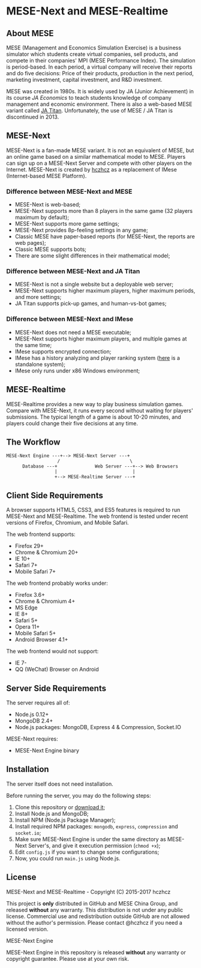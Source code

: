 MESE-Next and MESE-Realtime
===

About MESE
---

MESE (Management and Economics Simulation Exercise) is a business simulator which students create virtual companies, sell products, and compete in their companies' MPI (MESE Performance Index). The simulation is period-based. In each period, a virtual company will receive their reports and do five decisions: Price of their products, production in the next period, marketing investment, capital investment, and R&D investment.

MESE was created in 1980s. It is widely used by JA (Junior Achievement) in its course *JA Economics* to teach students knowledge of company management and economic environment. There is also a web-based MESE variant called [JA Titan](http://titan.ja.org/). Unfortunately, the use of MESE / JA Titan is discontinued in 2013.

MESE-Next
---

MESE-Next is a fan-made MESE variant. It is not an equivalent of MESE, but an online game based on a similar mathematical model to MESE. Players can sign up on a MESE-Next Server and compete with other players on the Internet. MESE-Next is created by [hczhcz](https://github.com/hczhcz) as a replacement of IMese (Internet-based MESE Platform).

### Difference between MESE-Next and MESE

* MESE-Next is web-based;
* MESE-Next supports more than 8 players in the same game (32 players maximum by default);
* MESE-Next supports more game settings;
* MESE-Next provides 8p-feeling settings in any game;
* Classic MESE have paper-based reports (for MESE-Next, the reports are web pages);
* Classic MESE supports bots;
* There are some slight differences in their mathematical model;

### Difference between MESE-Next and JA Titan

* MESE-Next is not a single website but a deployable web server;
* MESE-Next supports higher maximum players, higher maximum periods, and more settings;
* JA Titan supports pick-up games, and human-vs-bot games;

### Difference between MESE-Next and IMese

* MESE-Next does not need a MESE executable;
* MESE-Next supports higher maximum players, and multiple games at the same time;
* IMese supports encrypted connection;
* IMese has a history analyzing and player ranking system ([here](https://github.com/hczhcz/mese-player-ranking) is a standalone system);
* IMese only runs under x86 Windows environment;

MESE-Realtime
---

MESE-Realtime provides a new way to play business simulation games. Compare with MESE-Next, it runs every second without waiting for players' submissions. The typical length of a game is about 10-20 minutes, and players could change their five decisions at any time.

The Workflow
---

    MESE-Next Engine ---+--> MESE-Next Server ---+
                       /                          \
          Database ---+              Web Server ---+--> Web Browsers
                      |                            |
                      +--> MESE-Realtime Server ---+

Client Side Requirements
---

A browser supports HTML5, CSS3, and ES5 features is required to run MESE-Next and MESE-Realtime. The web frontend is tested under recent versions of Firefox, Chromium, and Mobile Safari.

The web frontend supports:

* Firefox 29+
* Chrome & Chromium 20+
* IE 10+
* Safari 7+
* Mobile Safari 7+

The web frontend probably works under:

* Firefox 3.6+
* Chrome & Chromium 4+
* MS Edge
* IE 8+
* Safari 5+
* Opera 11+
* Mobile Safari 5+
* Android Browser 4.1+

The web frontend would not support:

* IE 7-
* QQ (WeChat) Browser on Android

Server Side Requirements
---

The server requires all of:

* Node.js 0.12+
* MongoDB 2.4+
* Node.js packages: MongoDB, Express 4 & Compression, Socket.IO

MESE-Next requires:

* MESE-Next Engine binary

Installation
---

The server itself does not need installation.

Before running the server, you may do the following steps:

1. Clone this repository or [download it](https://github.com/hczhcz/mese-next/archive/master.zip);
2. Install Node.js and MongoDB;
3. Install NPM (Node.js Package Manager);
4. Install required NPM packages: `mongodb`, `express`, `compression` and `socket.io`;
5. Make sure MESE-Next Engine is under the same directory as MESE-Next Server's, and give it execution permission (`chmod +x`);
6. Edit `config.js` if you want to change some configurations;
7. Now, you could run `main.js` using Node.js.

License
---

MESE-Next and MESE-Realtime - Copyright (C) 2015-2017 hczhcz

This project is **only** distributed in GitHub and MESE China Group, and released **without** any warranty. This distribution is not under any public license. Commercial use and redistribution outside GitHub are not allowed without the author's permission. Please contact @hczhcz if you need a licensed version.

MESE-Next Engine

MESE-Next Engine in this repository is released **without** any warranty or copyright guarantee. Please use at your own risk.
